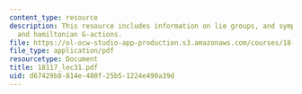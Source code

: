 ```yaml
---
content_type: resource
description: This resource includes information on lie groups, and symplectic manifolds
  and hamiltonian G-actions.
file: https://ol-ocw-studio-app-production.s3.amazonaws.com/courses/18-117-topics-in-several-complex-variables-spring-2005/d67429b8814e480f25b51224e490a39d_18117_lec31.pdf
file_type: application/pdf
resourcetype: Document
title: 18117_lec31.pdf
uid: d67429b8-814e-480f-25b5-1224e490a39d
---
```

